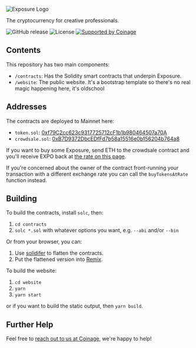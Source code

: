 ![Exposure Logo](https://i.imgur.com/qX6iRSF.png "Exposure Logo")

The cryptocurrency for creative professionals.

![GitHub release](https://img.shields.io/github/release/CoinageCrypto/Exposure.svg)
![License](https://img.shields.io/github/license/CoinageCrypto/Exposure.svg)
[![Supported by Coinage](https://coina.ge/assets/supported-by-coinage-badge.svg)](https://coina.ge/?utm_source=github&utm_medium=badge&utm_campaign=exposure)

## Contents

This repository has two main components:

- `/contracts`: Has the Solidity smart contracts that underpin Exposure.
- `/website`: The public website. It's a bootstrap template so there's no real magic happening here, it's oldschool

## Addresses

The contracts are deployed to Mainnet here:

- `token.sol`: [0xf79C2cc623c9317725712cF1b1b980464507a70A](https://etherscan.io/token/0xf79c2cc623c9317725712cf1b1b980464507a70a)
- `crowdsale.sol`: [0xB7D9372DbcEDfFd7b58a15516e0b156204b764a8](https://etherscan.io/address/0xB7D9372DbcEDfFd7b58a15516e0b156204b764a8)

If you want to buy some Exposure, send ETH to the crowdsale contract and you'll receive EXPO back at [the rate on this page](https://etherscan.io/address/0xB7D9372DbcEDfFd7b58a15516e0b156204b764a8#readContract).

If you're concerned about the owner of the contract front-running your transaction with a different exchange rate you can call the `buyTokensAtRate` function instead.

## Building

To build the contracts, install `solc`, then:

1. `cd contracts`
2. `solc *.sol` with whatever options you want, e.g. `--abi` and/or `--bin`

Or from your browser, you can:

1. Use [solidifer](https://solidifier.coina.ge) to flatten the contracts.
2. Put the flattened version into [Remix](https://remix.ethereum.org/).

To build the website:

1. `cd website`
2. `yarn`
3. `yarn start`

or if you want to build the static output, then `yarn build`.

## Further Help

Feel free to [reach out to us at Coinage](mailto:hello@coina.ge), we're happy to help!

